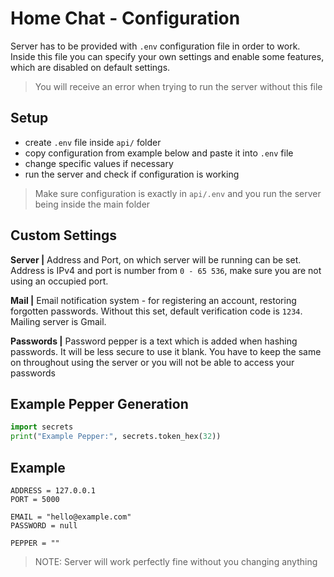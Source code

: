 # Home Chat - Configuration
Server has to be provided with `.env` configuration file in order to work. Inside this file you can specify your own settings and enable some features, which are disabled on default settings. 

> You will receive an error when trying to run the server without this file

## Setup
- create `.env` file inside `api/` folder
- copy configuration from example below and paste it into `.env` file
- change specific values if necessary
- run the server and check if configuration is working

> Make sure configuration is exactly in `api/.env` and you run the server being inside the main folder

## Custom Settings
**Server |**
Address and Port, on which server will be running can be set. Address is IPv4 and port is number from `0 - 65 536`, make sure you are not using an occupied port.

**Mail |**
Email notification system - for registering an account, restoring forgotten passwords. Without this set, default verification code is `1234`. Mailing server is Gmail.

**Passwords |**
Password pepper is a text which is added when hashing passwords. It will be less secure to use it blank. You have to keep the same on throughout using the server or you will not be able to access your passwords

## Example Pepper Generation
```py
import secrets
print("Example Pepper:", secrets.token_hex(32)) 
```

## Example
```env
ADDRESS = 127.0.0.1
PORT = 5000

EMAIL = "hello@example.com"
PASSWORD = null

PEPPER = ""
```

> NOTE: Server will work perfectly fine without you changing anything